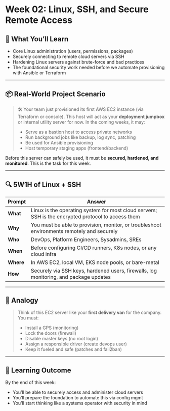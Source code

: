 # Week 02: Linux, SSH, and Secure Remote Access

## 🧠 What You’ll Learn

- Core Linux administration (users, permissions, packages)
- Securely connecting to remote cloud servers via SSH
- Hardening Linux servers against brute-force and bad practices
- The foundational security work needed before we automate provisioning with Ansible or Terraform

---

## 📦 Real-World Project Scenario

> 🛠️ Your team just provisioned its first AWS EC2 instance (via Terraform or console). This host will act as your **deployment jumpbox** or internal utility server for now. In the coming weeks, it may:
>
> - Serve as a bastion host to access private networks
> - Run background jobs like backup, log sync, patching
> - Be used for Ansible provisioning
> - Host temporary staging apps (frontend/backend)

Before this server can safely be used, it must be **secured, hardened, and monitored**. This is the task for this week.

---

## 🔍 5W1H of Linux + SSH

| Prompt | Answer |
|--------|--------|
| **What** | Linux is the operating system for most cloud servers; SSH is the encrypted protocol to access them |
| **Why** | You must be able to provision, monitor, or troubleshoot environments remotely and securely |
| **Who** | DevOps, Platform Engineers, Sysadmins, SREs |
| **When** | Before configuring CI/CD runners, K8s nodes, or any cloud infra |
| **Where** | In AWS EC2, local VM, EKS node pools, or bare-metal |
| **How** | Securely via SSH keys, hardened users, firewalls, log monitoring, and package updates |

---

## 🔧 Analogy

> Think of this EC2 server like your **first delivery van** for the company. You must:
> - Install a GPS (monitoring)
> - Lock the doors (firewall)
> - Disable master keys (no root login)
> - Assign a responsible driver (create devops user)
> - Keep it fueled and safe (patches and fail2ban)

---

## 📗 Learning Outcome

By the end of this week:
- You’ll be able to securely access and administer cloud servers
- You’ll prepare the foundation to automate this via config mgmt
- You’ll start thinking like a systems operator with security in mind
